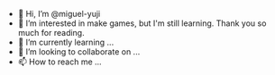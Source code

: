 - 👋 Hi, I’m @miguel-yuji
- 👀 I’m interested in make games, but I'm still learning. Thank you so much for reading.
- 🌱 I’m currently learning ...
- 💞️ I’m looking to collaborate on ...
- 📫 How to reach me ...

<!---
miguel-yuji/miguel-yuji is a ✨ special ✨ repository because its `README.md` (this file) appears on your GitHub profile.
You can click the Preview link to take a look at your changes.
--->
